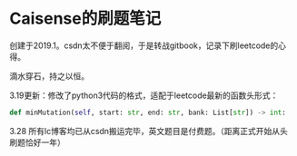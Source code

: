 # Caisense的刷题笔记

创建于2019.1。csdn太不便于翻阅，于是转战gitbook，记录下刷leetcode的心得。

滴水穿石，持之以恒。

3.19更新：修改了python3代码的格式，适配于leetcode最新的函数头形式：

```python
def minMutation(self, start: str, end: str, bank: List[str]) -> int:
```

3.28 所有lc博客均已从csdn搬运完毕，英文题目是付费题。（距离正式开始从头刷题恰好一年）

